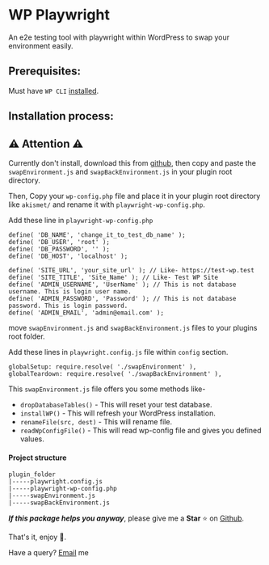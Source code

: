 # WP Playwright
An e2e testing tool with playwright within WordPress to swap your environment easily.

## Prerequisites:

Must have `WP CLI` [installed](https://wp-cli.org/).

## Installation process:

## ⚠️️ Attention ⚠️

Currently don't install, download this from [github](https://github.com/RatulHasan/play-wordpress-wright), then copy and paste the `swapEnvironment.js` and `swapBackEnvironment.js` in your plugin root directory. 

Then, Copy your `wp-config.php` file and place it in your plugin root directory like `akismet/` and rename it with `playwright-wp-config.php`.

Add these line in `playwright-wp-config.php`
```
define( 'DB_NAME', 'change_it_to_test_db_name' );
define( 'DB_USER', 'root' );
define( 'DB_PASSWORD', '' );
define( 'DB_HOST', 'localhost' );

define( 'SITE_URL', 'your_site_url' ); // Like- https://test-wp.test
define( 'SITE_TITLE', 'Site_Name' ); // Like- Test WP Site
define( 'ADMIN_USERNAME', 'UserName' ); // This is not database username. This is login user name.
define( 'ADMIN_PASSWORD', 'Password' ); // This is not database password. This is login password.
define( 'ADMIN_EMAIL', 'admin@email.com' );
```
move `swapEnvironment.js` and `swapBackEnvironment.js` files to your plugins root folder.

Add these lines in `playwright.config.js` file within `config` section.
```
globalSetup: require.resolve( './swapEnvironment' ),
globalTeardown: require.resolve( './swapBackEnvironment' ),
```
This `swapEnvironment.js` file offers you some methods like-

- `dropDatabaseTables()` - This will reset your test database.
- `installWP()` - This will refresh your WordPress installation.
- `renameFile(src, dest)` - This will rename file.
- `readWpConfigFile()` - This will read wp-config file and gives you defined values.

#### Project structure
```
plugin_folder
|-----playwright.config.js
|-----playwright-wp-config.php
|-----swapEnvironment.js
|-----swapBackEnvironment.js
```

_**If this package helps you anyway**_, please give me a **Star** ⭐ on [Github](https://github.com/RatulHasan/play-wordpress-wright).

That's it, enjoy 🎉.

Have a query? <a href="mailto:ratuljh@gmail.com">Email</a> me
